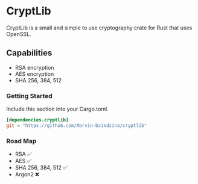 # CryptLib
CryptLib is a small and simple to use cryptography crate for Rust that uses OpenSSL.

## Capabilities
- RSA encryption
- AES encryption
- SHA 256, 384, 512

### Getting Started
Include this section into your Cargo.toml.
```Cargo.toml
[dependencies.cryptlib]
git = "https://github.com/Marvin-Dziedzina/cryptlib"
```

### Road Map
- RSA ✅
- AES ✅
- SHA 256, 384, 512 ✅
- Argon2 ❌
